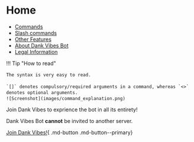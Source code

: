 # Home

* [Commands](commands/fun)
* [Slash commands](slash_commands)
* [Other Features](others)
* [About Dank Vibes Bot](about)
* [Legal Information](legal)

!!! Tip "How to read"
    
    The syntax is very easy to read.
    
    `[]` denotes compulsory/required arguments in a command, whereas `<>` denotes optional arguments.
    ![Screenshot](images/command_explanation.png)

Join Dank Vibes to exprience the bot in all its entirety!

Dank Vibes Bot **cannot** be invited to another server.

[Join Dank Vibes!](https://discord.gg/dankmemer){ .md-button .md-button--primary}
